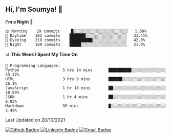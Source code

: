 ## Hi, I'm Soumya! 👋

<!--START_SECTION:waka-->
**I'm a Night 🦉** 

```text
🌞 Morning    29 commits     █░░░░░░░░░░░░░░░░░░░░░░░░   5.59% 
🌆 Daytime    163 commits    ███████░░░░░░░░░░░░░░░░░░   31.41% 
🌃 Evening    218 commits    ██████████░░░░░░░░░░░░░░░   42.0% 
🌙 Night      109 commits    █████░░░░░░░░░░░░░░░░░░░░   21.0%

```


📊 **This Week I Spent My Time On** 

```text
💬 Programming Languages: 
Python                   5 hrs 14 mins       ██████████░░░░░░░░░░░░░░░   43.32% 
HTML                     3 hrs 9 mins        ██████░░░░░░░░░░░░░░░░░░░   26.1% 
JavaScript               1 hr 18 mins        ██░░░░░░░░░░░░░░░░░░░░░░░   10.84% 
JSON                     1 hr 4 mins         ██░░░░░░░░░░░░░░░░░░░░░░░   8.93% 
Markdown                 39 mins             █░░░░░░░░░░░░░░░░░░░░░░░░   5.49%

```


 Last Updated on 20/10/2021
<!--END_SECTION:waka-->

[![Github Badge](https://img.shields.io/badge/-rubyruins-grey?style=for-the-badge&logo=github&logoColor=white&link=https://github.com/rubyruins/)](https://www.github.com/rubyruins/) 
[![Linkedin Badge](https://img.shields.io/badge/-Soumya%20Parekh-0072b1?style=for-the-badge&logo=Linkedin&logoColor=white&link=https://www.linkedin.com/in/Soumya-Parekh/)](https://www.linkedin.com/in/Soumya-Parekh/) 
[![Gmail Badge](https://img.shields.io/badge/-soumya.parekh@somaiya.edu-c14438?style=for-the-badge&logo=Gmail&logoColor=white&link=mailto:soumya.parekh@somaiya.edu)](mailto:soumya.parekh@somaiya.edu) 
